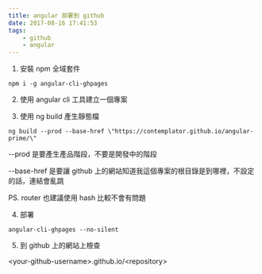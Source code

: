 ```yaml
---
title: angular 部署到 github
date: 2017-08-16 17:41:53
tags:
    - github
    - angular
---
```


1. 安裝 npm 全域套件

```
npm i -g angular-cli-ghpages
```

2. 使用 angular cli 工具建立一個專案

3. 使用 ng build 產生靜態檔

```
ng build --prod --base-href \"https://contemplator.github.io/angular-prime/\"
```

--prod 是要產生產品階段，不要是開發中的階段

--base-href 是要讓 github 上的網站知道我這個專案的根目錄是到哪裡，不設定的話，連結會亂跳

PS. router 也建議使用 hash 比較不會有問題

4. 部署

```
angular-cli-ghpages --no-silent
```

5. 到 github 上的網站上檢查

&lt;your-github-username>.github.io/&lt;repository>
